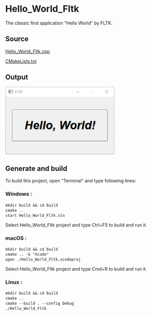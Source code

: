 # Hello_World_Fltk

The classic first application "Hello World" by FLTK.

## Source

[Hello_World_Fltk.cpp](Hello_World_Fltk.cpp)

[CMakeLists.txt](CMakeLists.txt)

## Output

![output](../../../docs/Pictures/Examples/Hello_World_Fltk.png)

## Generate and build

To build this project, open "Terminal" and type following lines:

### Windows :

``` shell
mkdir build && cd build
cmake .. 
start Hello_World_Fltk.sln
```

Select Hello_World_Fltk project and type Ctrl+F5 to build and run it.

### macOS :

``` shell
mkdir build && cd build
cmake .. -G "Xcode"
open ./Hello_World_Fltk.xcodeproj
```

Select Hello_World_Fltk project and type Cmd+R to build and run it.

### Linux :

``` shell
mkdir build && cd build
cmake .. 
cmake --build . --config Debug
./Hello_World_Fltk
```
